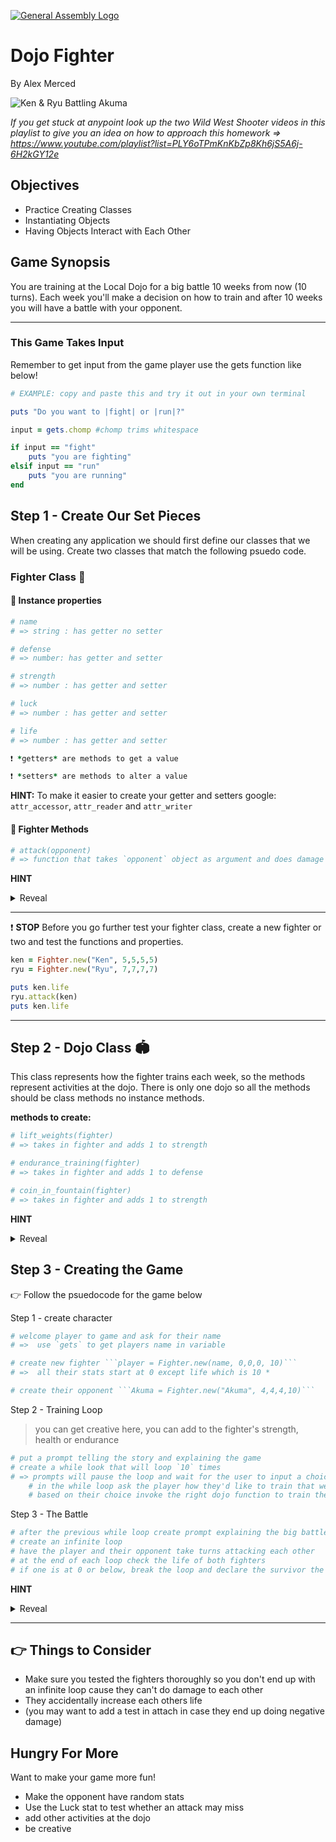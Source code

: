 [![General Assembly Logo](https://camo.githubusercontent.com/1a91b05b8f4d44b5bbfb83abac2b0996d8e26c92/687474703a2f2f692e696d6775722e636f6d2f6b6538555354712e706e67)](https://generalassemb.ly/education/web-development-immersive)

# Dojo Fighter

By Alex Merced

![Ken & Ryu Battling Akuma](https://media.giphy.com/media/5h9rfUCaJf916/giphy.gif)

*If you get stuck at anypoint look up the two Wild West Shooter videos in this playlist to give you an idea on how to approach this homework => https://www.youtube.com/playlist?list=PLY6oTPmKnKbZp8Kh6jS5A6j-6H2kGY12e*

## Objectives

- Practice Creating Classes 
- Instantiating Objects
- Having Objects Interact with Each Other

## Game Synopsis

You are training at the Local Dojo for a big battle 10 weeks from now (10 turns). Each week you'll make a decision on how to train and after 10 weeks you will have a battle with your opponent.

*** 

### This Game Takes Input

Remember to get input from the game player use the gets function like below!

```ruby
# EXAMPLE: copy and paste this and try it out in your own terminal

puts "Do you want to |fight| or |run|?"

input = gets.chomp #chomp trims whitespace

if input == "fight"
    puts "you are fighting"
elsif input == "run"
    puts "you are running"
end
```

## Step 1 - Create Our Set Pieces

When creating any application we should first define our classes that we will be using. Create two classes that match the following psuedo code.

### Fighter Class 🤼

#### 🍬 Instance properties

```ruby
# name
# => string : has getter no setter

# defense
# => number: has getter and setter

# strength
# => number : has getter and setter

# luck
# => number : has getter and setter

# life
# => number : has getter and setter

❗ *getters* are methods to get a value

❗ *setters* are methods to alter a value
```

**HINT:** To make it easier to create your getter and setters google: `attr_accessor`, `attr_reader` and `attr_writer`

#### 🍬 Fighter Methods  

```ruby
# attack(opponent)
# => function that takes `opponent` object as argument and does damage equal to strength

```

**HINT**

<details>
<summary>
Reveal
</summary>
<p>

![jackie as street fighter](https://media.giphy.com/media/YsrYvT97gQpi0/giphy.gif)

```ruby
    def attack(opp)
        damage = @strength - opp.defense
        if damage <= 0
            puts "#{name} could not do damage to #{opp.name}"
        else
            opp.life = opp.life - damage
            puts "#{opp.name} took #{damage} now has #{opp.life} life left"
        end
    end
```
</p>
</details>

*** 

❗ **STOP** Before you go further test your fighter class, create a new fighter or two and test the functions and properties.

```ruby
ken = Fighter.new("Ken", 5,5,5,5)
ryu = Fighter.new("Ryu", 7,7,7,7)

puts ken.life
ryu.attack(ken)
puts ken.life
```

***

## Step 2 - Dojo Class 🏟️

This class represents how the fighter trains each week, so the methods represent activities at the dojo. There is only one dojo so all the methods should be class methods no instance methods.

**methods to create:**

```ruby
# lift_weights(fighter)
# => takes in fighter and adds 1 to strength

# endurance_training(fighter)
# => takes in fighter and adds 1 to defense

# coin_in_fountain(fighter)
# => takes in fighter and adds 1 to strength
```

**HINT**

<details>
<summary>
Reveal
</summary>
<p>

```ruby
class Dojo
    def self.lift_weights(fighter)
        fighter.strength += 1
        puts "You are feeling your strength surge"
    end
end

ken = Fighter.new("Ken", 5,5,5,5)
ryu = Fighter.new("Ryu", 7,7,7,7)

puts ryu.strength
Dojo.lift_weights(ryu)
puts ryu.strength
```
</p>
</details>

## Step 3 - Creating the Game

👉 Follow the psuedocode for the game below

Step 1 - create character
```ruby
# welcome player to game and ask for their name
# =>  use `gets` to get players name in variable

# create new fighter ```player = Fighter.new(name, 0,0,0, 10)```
# =>  all their stats start at 0 except life which is 10 *

# create their opponent ```Akuma = Fighter.new("Akuma", 4,4,4,10)```
```

Step 2 - Training Loop

> you can get creative here, you can add to the fighter's strength, health or endurance

```ruby
# put a prompt telling the story and explaining the game
# create a while look that will loop `10` times
# => prompts will pause the loop and wait for the user to input a choice
    # in the while loop ask the player how they'd like to train that week
    # based on their choice invoke the right dojo function to train the player
```

Step 3 - The Battle

```ruby
# after the previous while loop create prompt explaining the big battle has arrived
# create an infinite loop
# have the player and their opponent take turns attacking each other
# at the end of each loop check the life of both fighters
# if one is at 0 or below, break the loop and declare the survivor the winner
```

 **HINT**

<details>
<summary>
Reveal
</summary>
<p>

```ruby
while true
    player.attack(akuma)
    akuma.attack(player)

    if player.life <= 0
        puts "Akuma has won the battle!"
        break
    end

    if akuma.life <= 0
        puts "#{player.name} has won the battle!"
        break
    end
end
```
</p>
</details>

*** 

## 👉 Things to Consider

- Make sure you tested the fighters thoroughly so you don't end up with an infinite loop cause they can't do damage to each other
- They accidentally increase each others life
- (you may want to add a test in attach in case they end up doing negative damage)

## Hungry For More

Want to make your game more fun!

- Make the opponent have random stats
- Use the Luck stat to test whether an attack may miss
- add other activities at the dojo
- be creative
